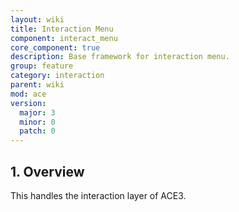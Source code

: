```yaml
---
layout: wiki
title: Interaction Menu
component: interact_menu
core_component: true
description: Base framework for interaction menu.
group: feature
category: interaction
parent: wiki
mod: ace
version:
  major: 3
  minor: 0
  patch: 0
---
```


## 1. Overview

This handles the interaction layer of ACE3.
